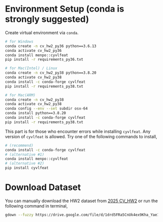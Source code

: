 # Environment Setup (conda is strongly suggested)

Create virtual environment via `conda`.

```bash
# for Windows
conda create -n cv_hw2_py36 python==3.6.13
conda activate cv_hw2_py36
conda install menpo::cyvlfeat
pip install -r requirements_py36.txt

# for Mac(Intel) / Linux
conda create -n cv_hw2_py38 python==3.8.20
conda activate cv_hw2_py38
conda install -c conda-forge cyvlfeat
pip install -r requirements_py38.txt

# for Mac(ARM)
conda create -n cv_hw2_py38
conda activate cv_hw2_py38
conda config --env --set subdir osx-64
conda install python==3.8.20
conda install -c conda-forge cyvlfeat
pip install -r requirements_py38.txt
```

This part is for those who encounter errors while installing `cyvlfeat`. Any version of `cyvlfeat` is allowed. Try one of the following commands to install,

```bash
# (recommend)
conda install -c conda-forge cyvlfeat
# (alternative #1)
conda install menpo::cyvlfeat
# (alternative #2)
pip install cyvlfeat
```

# Download Dataset

You can manually download the HW2 dataset from [2025 CV_HW2](https://drive.google.com/file/d/1drd5FRa5CnUk4ex9Kha_Yae1cNtfU4uB/view?usp=sharing) or run the following command in terminal,

```bash
gdown --fuzzy https://drive.google.com/file/d/1drd5FRa5CnUk4ex9Kha_Yae1cNtfU4uB/view?usp=sharing
```